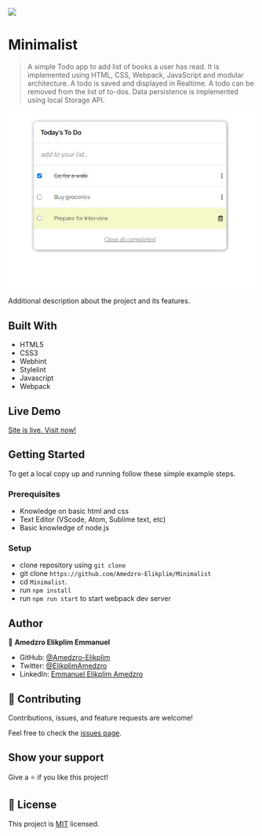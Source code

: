 ![](https://img.shields.io/badge/Microverse-blueviolet)

# Minimalist

> A simple Todo app to add list of books a user has read. It is implemented using HTML, CSS, Webpack, JavaScript and modular architecture. A todo is saved and displayed in Realtime. A todo can be removed from the list of to-dos. Data persistence is implemented using local Storage API.

![screenshot](./screenshot.JPG)

Additional description about the project and its features.

## Built With

- HTML5
- CSS3
- Webhint
- Stylelint
- Javascript
- Webpack

## Live Demo

[Site is live. Visit now!](https://amedzro-elikplim.github.io/Minimalist/dist/)


## Getting Started

To get a local copy up and running follow these simple example steps.

### Prerequisites

- Knowledge on basic html and css
- Text Editor (VScode, Atom, Sublime text, etc)
- Basic knowledge of node.js

### Setup

- clone repository using `git clone`
- git clone `https://github.com/Amedzro-Elikplim/Minimalist`
- cd `Minimalist`.
- run `npm install`
- run `npm run start` to start webpack dev server

## Author
👤 **Amedzro Elikplim Emmanuel**

- GitHub: [@Amedzro-Elikplim](https://github.com/Amedzro-Elikplim)
- Twitter: [@ElikplimAmedzro](https://twitter.com/Amedzro-Elikplim)
- LinkedIn: [Emmanuel Elikplim Amedzro](https://www.linkedin.com/in/emmanuel-elikplim-amedzro-187590125/)


## 🤝 Contributing

Contributions, issues, and feature requests are welcome!

Feel free to check the [issues page](../../issues/).

## Show your support

Give a ⭐️ if you like this project!

## 📝 License

This project is [MIT](./LICENSE) licensed.
